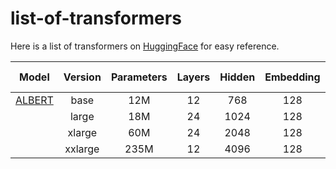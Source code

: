 # list-of-transformers

Here is a list of transformers on [HuggingFace](https://huggingface.co/transformers/index.html) for easy reference.

| Model | Version | Parameters | Layers | Hidden | Embedding | Parameter-sharing
| :---: | :---: | :---: | :---: | :---: | :---: | :---: |
| [ALBERT](https://huggingface.co/transformers/model_doc/albert.html) | base | 12M | 12 | 768 | 128 | True
| | large | 18M | 24 | 1024 | 128 | True
| | xlarge | 60M | 24 | 2048 | 128 | True
| | xxlarge | 235M | 12 | 4096 | 128 | True
